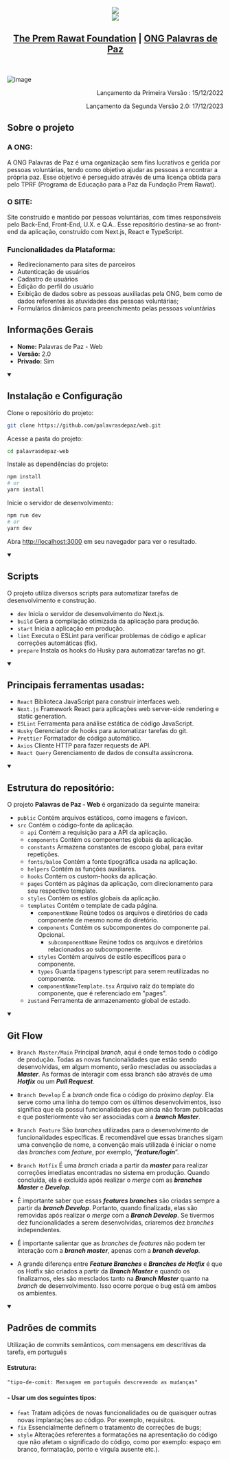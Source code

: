 <p align="center">
<img src="https://user-images.githubusercontent.com/88943961/205815029-dfbeaf17-d12c-485b-b6c2-4ea75011ba52.png"/>
<br/>
<img src="https://user-images.githubusercontent.com/88943961/205815975-0d06d1b3-56aa-4702-95ba-3668faf10376.png"/>
</p>

<h2 align="center"><a href="https://tprf.org/">The Prem Rawat Foundation</a> | <a href="https://github.com/PalavrasDePaz"> ONG Palavras de Paz</a></h2><br/>

![image](https://user-images.githubusercontent.com/88943961/205814572-ec36b186-6733-4af5-b770-3f8524591ad0.png)

<p align="end">Lançamento da Primeira Versão : 15/12/2022</p>
<p align="end">Lançamento da Segunda Versão 2.0: 17/12/2023</p>

<h2>Sobre o projeto</h2>

### A ONG:
A ONG Palavras de Paz é uma organização sem fins lucrativos e gerida por pessoas voluntárias, tendo como objetivo ajudar as pessoas a encontrar a própria paz. Esse objetivo é perseguido através de uma licença obtida para pelo TPRF (Programa de Educação para a Paz da Fundação Prem Rawat).

### O SITE:
Site construído e mantido por pessoas voluntárias, com times responsáveis pelo Back-End, Front-End, U.X. e Q.A.. Esse repositório destina-se ao front-end da aplicação, construído com Next.js, React e TypeScript.

<summary><h3> Funcionalidades da Plataforma: </h3></summary>

* Redirecionamento para sites de parceiros
* Autenticação de usuários
* Cadastro de usuários
* Edição do perfil do usuário
* Exibição de dados sobre as pessoas auxiliadas pela ONG, bem como de dados referentes às atuvidades das pessoas voluntárias;
* Formulários dinâmicos para preenchimento pelas pessoas voluntárias
  

<h2> Informações Gerais</h2>

  * **Nome:** Palavras de Paz - Web
  * **Versão:** 2.0
  * **Privado:** Sim

<details open>  
<summary><h2>Instalação e Configuração</h2></summary>

Clone o repositório do projeto:
```bash
git clone https://github.com/palavrasdepaz/web.git
```

Acesse a pasta do projeto:
```bash
cd palavrasdepaz-web
```

Instale as dependências do projeto:
```bash
npm install
# or
yarn install
```

Inicie o servidor de desenvolvimento:
```bash
npm run dev
# or
yarn dev
```

Abra [http://localhost:3000](http://localhost:3000) em seu navegador para ver o resultado.
</details>    

<details open>  
<summary><h2>Scripts</summary>
O projeto utiliza diversos scripts para automatizar tarefas de desenvolvimento e construção.

* ```dev``` Inicia o servidor de desenvolvimento do Next.js.
* ```build``` Gera a compilação otimizada da aplicação para produção.
* ```start``` Inicia a aplicação em produção.
* ```lint``` Executa o ESLint para verificar problemas de código e aplicar correções automáticas (fix).
* ```prepare``` Instala os hooks do Husky para automatizar tarefas no git.
</details>

<details open>  
<summary><h2>Principais ferramentas usadas:</summary>

* ```React``` Biblioteca JavaScript para construir interfaces web.
* ```Next.js``` Framework React para aplicações web server-side rendering e static generation.
* ```ESLint``` Ferramenta para análise estática de código JavaScript.
* ```Husky``` Gerenciador de hooks para automatizar tarefas do git.
* ```Prettier``` Formatador de código automático.
* ```Axios``` Cliente HTTP para fazer requests de API.
* ```React Query``` Gerenciamento de dados de consulta assíncrona.
</details>

<details open>  
<summary><h2>Estrutura do repositório:</h2></summary>

  O projeto **Palavras de Paz - Web** é organizado da seguinte maneira:
* ```public``` Contém arquivos estáticos, como imagens e favicon.
* ```src``` Contém o código-fonte da aplicação.
  * ```api``` Contém a requisição para a API da aplicação.
  * ```components``` Contém os componentes globais da aplicação.
  * ```constants``` Armazena constantes de escopo global, para evitar repetições.
  * ```fonts/baloo``` Contém a fonte tipográfica usada na aplicação.
  * ```helpers``` Contém as funções auxiliares.
  * ```hooks``` Contém os custom-hooks da aplicação.
  * ```pages``` Contém as páginas da aplicação, com direcionamento para seu respectivo template.
  * ```styles``` Contém os estilos globais da aplicação.
  * ```templates``` Contém o template de cada página.
    *  ```componentName``` Reúne todos os arquivos e diretórios de cada componente de mesmo nome do diretório.
      * ```components``` Contém os subcomponentes do componente pai. Opcional.
        * ```subcomponentName``` Reúne todos os arquivos e diretórios relacionados ao subcomponente.
      * ```styles``` Contém arquivos de estilo específicos para o componente.
      * ```types``` Guarda tipagens typescript para serem reutilizadas no componente.
      * ```componentNameTemplate.tsx``` Arquivo raíz do template do componente, que é referenciado em "pages".
  * ```zustand``` Ferramenta de armazenamento global de estado.

</details>

<details open>
  <summary><h2>Git Flow</h2></summary>

 * ```Branch Master/Main```
Principal *branch*, aqui é onde temos todo o código de produção. Todas as novas funcionalidades que estão sendo desenvolvidas, em algum momento, serão mescladas ou associadas a ***Master***. As formas de interagir com essa branch são através de uma ***Hotfix*** ou um ***Pull Request***.

* ```Branch Develop```
É a *branch* onde fica o código do próximo *deploy*. Ela serve como uma linha do tempo com os últimos desenvolvimentos, isso significa que ela possui funcionalidades que ainda não foram publicadas e que posteriormente vão ser associadas com a ***branch Master***.

* ```Branch Feature```
São *branches* utilizadas para o desenvolvimento de funcionalidades específicas. É recomendável que essas branches sigam uma convenção de nome, a convenção mais utilizada é iniciar o nome das *branches* com *feature*, por exemplo, “***feature/login***”.

* ```Branch Hotfix```
É uma *branch* criada a partir da ***master*** para realizar correções imediatas encontradas no sistema em produção. Quando concluída, ela é excluída após realizar o *merge* com as ***branches Master*** e ***Develop***.

* É importante saber que essas ***features branches*** são criadas sempre a partir da ***branch Develop***. Portanto, quando finalizada, elas são removidas após realizar o *merge* com a ***Branch Develop***. Se tivermos dez funcionalidades a serem desenvolvidas, criaremos dez *branches* independentes.

* É importante salientar que as *branches* de *features* não podem ter interação com a ***branch master***, apenas com a ***branch develop***.

* A grande diferença entre ***Feature Branches*** e ***Branches de Hotfix*** é que os Hotfix são criados a partir da ***Branch Master*** e quando os finalizamos, eles são mesclados tanto na ***Branch Master*** quanto na *branch* de desenvolvimento. Isso ocorre porque o bug está em ambos os ambientes.
</details>

<details open>
  <summary><h2>Padrões de commits</h2></summary>
Utilização de commits semânticos, com mensagens em descritivas da tarefa, em português
  
#### Estrutura:
  
  ```"tipo-de-comit: Mensagem em português descrevendo as mudanças"```
  
#### <tipo-de-commit> - Usar um dos seguintes tipos:

  * ```feat``` Tratam adições de novas funcionalidades ou de quaisquer outras novas implantações ao código. Por exemplo, requisitos.
  * ```fix``` Essencialmente definem o tratamento de correções de bugs;
  * ```style``` Alterações referentes a formatações na apresentação do código que não afetam o significado do código, como por exemplo: espaço em branco, formatação, ponto e vírgula ausente etc.).
  
</details>

